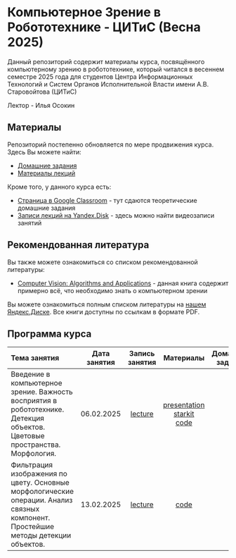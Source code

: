 # Компьютерное Зрение в Робототехнике - ЦИТиС (Весна 2025)

Данный репозиторий содержит материалы курса, посвящённого компьютерному зрению в робототехнике, который читался в весеннем семестре 2025 года для студентов Центра Информационных Технологий и Систем Органов Исполнительной Власти имени А.В. Старовойтова (ЦИТиС)

Лектор - Илья Осокин

## Материалы

Репозиторий постепенно обновляется по мере продвижения курса. Здесь Вы можете найти:

- [Домашние задания](/home_assignments)
- [Материалы лекций](/lectures/)

Кроме того, у данного курса есть:

- [Страница в Google Classroom](https://classroom.google.com/c/Njg4NjY5OTUxMjgw?cjc=rfuxeey) - тут сдаются теоретические домашние задания
- [Записи лекций на Yandex.Disk](https://disk.yandex.ru/d/fOVDO_n7R7_8-A) - здесь можно найти видеозаписи занятий

## Рекомендованная литература

Вы также можете ознакомиться со списком рекомендованной литературы:

- [Computer Vision: Algorithms and Applications](https://disk.yandex.ru/i/OaexCToN8gZN7Q) - данная книга содержит примерно всё, что необходимо знать о компьютерном зрении

Вы можете ознакомиться полным списком литературы на [нашем Яндекс.Диске](https://disk.yandex.ru/d/pKGNXpn81wVR8A). Все книги доступны по ссылкам в формате PDF.

## Программа курса

| Тема занятия | Дата занятия | Запись занятия | Материалы | Домашнее задание |  Дедлайн  |
|:-|:-:|:-:|:-:|:-:|:-:|
| Введение в компьютерное зрение. Важность восприятия в робототехнике. Детекция объектов. Цветовые пространства. Морфология. | 06.02.2025 | [lecture](https://disk.yandex.ru/i/1pQJ-bn4C5hkug) | [presentation](/lectures/01_introduction/lec_introduction.pdf) </br> [starkit](/lectures/01_introduction/lec_starkit.pdf) </br> [code](/lectures/01_introduction/sem_introduction.ipynb) | - | - |
| Фильтрация изображения по цвету. Основные морфологические операции. Анализ связных компонент. Простейшие методы детекции объектов. | 13.02.2025 | [lecture](https://disk.yandex.ru/i/UNQGiP5SJIaryg) | [code](/lectures/02_mask_processing/sem_mask_processing.ipynb) | - | - |
